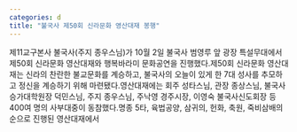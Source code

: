 ```yaml
---
categories: d
title: "불국사 제50회 신라문화 영산대재 봉행"
---
```

제11교구본사 불국사(주지 종우스님)가 10월 2일 불국사 범영루 앞 광장 특설무대에서 제50회 신라문화 영산대재와 행복바라미 문화공연을 진행했다.제50회 신라문화 영산대재는 신라의 찬란한 불교문화를 계승하고, 불국사의 오늘이 있게 한 7대 성사를 추모하고 정신을 계승하기 위해 마련됐다.영산대재에는 회주 성타스님, 관장 종상스님, 불국사승가대학원장 덕민스님, 주지 종우스님, 주낙영 경주시장, 이영숙 불국사신도회장 등 400여 명의 사부대중이 동참했다.명종 5타, 육법공양, 삼귀의, 헌화, 축원, 죽비삼배의 순으로 진행된 영산대재에서